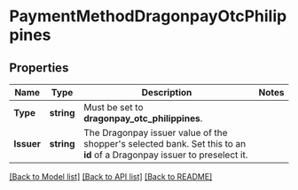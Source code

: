 # PaymentMethodDragonpayOtcPhilippines

## Properties

Name | Type | Description | Notes
------------ | ------------- | ------------- | -------------
**Type** | **string** | Must be set to **dragonpay_otc_philippines**. | 
**Issuer** | **string** | The Dragonpay issuer value of the shopper&#39;s selected bank. Set this to an **id** of a Dragonpay issuer to preselect it. | 

[[Back to Model list]](../README.md#documentation-for-models) [[Back to API list]](../README.md#documentation-for-api-endpoints) [[Back to README]](../README.md)


